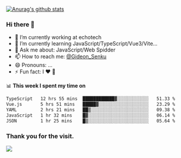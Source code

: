 [![Anurag's github stats](https://github-readme-stats.vercel.app/api?username=gideonsenku)](https://github.com/anuraghazra/github-readme-stats)
### Hi there 👋
- 🔭 I’m currently working at echotech
- 🌱 I’m currently learning JavaScript/TypeScript/Vue3/Vite...
- 💬 Ask me about: JavaScript/Web Spidder 
- 📫 How to reach me: [@Gideon_Senku](https://t.me/Gideon_Senku)
- 😄 Pronouns: ...
- ⚡ Fun fact: I ❤️ 🎵

📊 **This week I spent my time on**
<!--START_SECTION:waka-->

```txt
TypeScript   12 hrs 55 mins  ████████████▓░░░░░░░░░░░░   51.33 %
Vue.js       5 hrs 51 mins   █████▓░░░░░░░░░░░░░░░░░░░   23.29 %
YAML         2 hrs 21 mins   ██▒░░░░░░░░░░░░░░░░░░░░░░   09.38 %
JavaScript   1 hr 32 mins    █▓░░░░░░░░░░░░░░░░░░░░░░░   06.14 %
JSON         1 hr 25 mins    █▒░░░░░░░░░░░░░░░░░░░░░░░   05.64 %
```

<!--END_SECTION:waka-->


### Thank you for the visit.
![](http://profile-counter.glitch.me/gideonsenku/count.svg)
<!--
**GideonSenku/GideonSenku** is a ✨ _special_ ✨ repository because its `README.md` (this file) appears on your GitHub profile.

Here are some ideas to get you started:

- 🔭 I’m currently working on ...
- 🌱 I’m currently learning ...
- 👯 I’m looking to collaborate on ...
- 🤔 I’m looking for help with ...
- 💬 Ask me about ...
- 📫 How to reach me: ...
- 😄 Pronouns: ...
- ⚡ Fun fact: ...
-->
